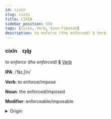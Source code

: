 ```yaml
---
id: cixîn
slug: cixîn
title: CIXÎN
sidebar_position: 334
tags: [cixîn, Verb, Sino-Tibetan]
description: to enforce (the enforced) § Verb
---
```


### cixîn&emsp;<span kind="abugida">ꞇȷɋ̃ɟ</span>

*to enforce (the enforced)* **§** [Verb](../../tags/Verb)

**IPA**: /ˈt͡ɕɪ.ʃin/

**Verb**: to enforce/impose

**Noun**: the enforced/imposed

**Modifier**: enforceable/imposable

<details>
    <summary>Origin</summary>
    Mandarin 執行 zhíxíng /ʈʂɨ.ɕiŋ/<br/>
    <em>Sino-Tibetan Language Family</em>
</details>